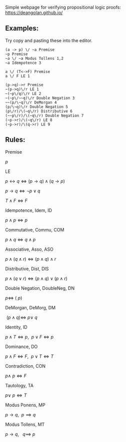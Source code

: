 Simple webpage for verifying propositional logic proofs: https://deangolan.github.io/

## Examples:
Try copy and pasting these into the editor.

```
(a -> p) \/ ~a Premise
~p Premise
~a \/ ~a Modus Tollens 1,2
~a Idempotence 3
```
```
a \/ (T<->F) Premise
a \/ F LE 1
```
```
(p->q)->r Premise
~(p->q)\/r LE 1
~(~p\/q)\/r LE 2
~(~p\/~~q)\/r Double Negation 3
~~(p/\~q)\/r DeMorgan 4
(p/\~q)\/r Double Negation 5
(p\/r)/\(~q\/r) Distributive 6
(~~p\/r)/\(~q\/r) Double Negation 7
(~p->r)/\(~q\/r) LE 8
(~p->r)/\(q->r) LE 9
```
## Rules:
Premise

$p$ 

LE

$p \leftrightarrow q \iff (p \rightarrow q) \land (q \rightarrow p)$ 

$p \rightarrow q \iff \neg p \lor q$

$T \land F \iff F$

Idempotence, Idem, ID

$p \land p \iff p$

Commutative, Commu, COM 

$p \land q \iff q \land p$

Associative, Asso, ASO

$p \land (q \land r) \iff (p \land q) \land r$ 

Distributive, Dist, DIS

$p \land (q \lor r) \iff (p \land q) \lor (p \land r)$ 

Double Negation, DoubleNeg, DN

$p \iff ~(~p)$ 

DeMorgan, DeMorg, DM

$~(p \land q) \iff ~p \lor ~q$ 

Identity, ID

$p \land T \iff p, \ \ p \lor F \iff p$ 

Dominance, DO

$p \land F \iff F, \ \ p \lor T \iff T$ 

Contradiction, CON

$p \land ~p \iff F$

Tautology, TA 

$p \lor ~p \iff T$ 

Modus Ponens, MP

$p \rightarrow q, \ \ p \implies q$

Modus Tollens, MT

$p \rightarrow q, \ \ ~q \implies ~p$

